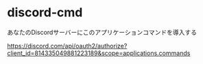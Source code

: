 # discord-cmd


あなたのDiscordサーバーにこのアプリケーションコマンドを導入する

https://discord.com/api/oauth2/authorize?client_id=814335049881223189&scope=applications.commands
